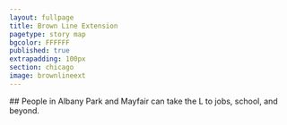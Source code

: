 ```yaml
---
layout: fullpage
title: Brown Line Extension
pagetype: story map
bgcolor: FFFFFF
published: true
extrapadding: 100px
section: chicago
image: brownlineext
---
```


<div class="mapstage"></div>
## People in Albany Park and Mayfair can take the L to jobs, school, and beyond.